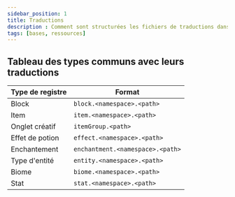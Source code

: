```yaml
---
sidebar_position: 1
title: Traductions
description : Comment sont structurées les fichiers de traductions dans Minecraft ?
tags: [bases, ressources]
---
```


## Tableau des types communs avec leurs traductions

| Type de registre | Format                           |
|------------------|----------------------------------|
| Block            | `block.<namespace>.<path>`       |
| Item             | `item.<namespace>.<path>`        |
| Onglet créatif   | `itemGroup.<path>`               |
| Effet de potion  | `effect.<namespace>.<path>`      |
| Enchantement     | `enchantment.<namespace>.<path>` |
| Type d'entité    | `entity.<namespace>.<path>`      |
| Biome            | `biome.<namespace>.<path>`       |
| Stat             | `stat.<namespace>.<path>`        |
